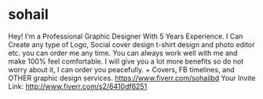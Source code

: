 # sohail
Hey! I'm a Professional Graphic Designer With 5 Years Experience. I Can Create any type of Logo, Social cover design t-shirt design and photo editor etc. you can order me any time.  You can always work well with me and make 100% feel comfortable. I will give you a lot more benefits so do not worry about it, I can order you peacefully.  + Covers, FB timelines, and OTHER graphic design services. https://www.fiverr.com/sohailbd Your Invite Link: http://www.fiverr.com/s2/6410df6251
